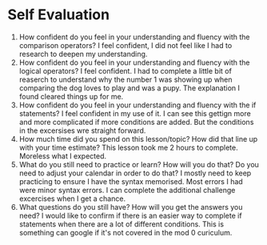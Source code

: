 # Self Evaluation

1. How confident do you feel in your understanding and fluency with the comparison operators?
I feel confident, I did not feel like I had to research to deepen my understanding.
1. How confident do you feel in your understanding and fluency with the logical operators?
I feel confident. I had to complete a little bit of reaserch to understand why the number 1 was showing up when comparing the dog loves to play and was a pupy. The explanation I found cleared things up for me.
1. How confident do you feel in your understanding and fluency with the if statements?
I feel confident in my use of it. I can see this gettign more and more complicated if more conditions are added. But the conditions in the excersises wre straight forward. 
1. How much time did you spend on this lesson/topic? How did that line up with your time estimate?
This lesson took me 2 hours to complete. Moreless what I expected. 
1. What do you still need to practice or learn? How will you do that? Do you need to adjust your calendar in order to do that?
I mostly need to keep practicing to ensure I have the syntax memorised. Most errors I had were minor syntax errors. I can complete the additional challenge excercises when I get a chance. 
1. What questions do you still have? How will you get the answers you need?
I would like to confirm if there is an easier way to complete if statements when there are a lot of different conditions. This is something can google if it's not covered in the mod 0 curiculum. 
